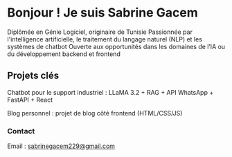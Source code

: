 # Bonjour ! Je suis Sabrine Gacem
Diplômée en Génie Logiciel, originaire de Tunisie
Passionnée par l'intelligence artificielle, le traitement du langage naturel (NLP) et les systèmes de chatbot
Ouverte aux opportunités dans les domaines de l’IA ou du développement backend et frontend

## Projets clés
Chatbot pour le support industriel : LLaMA 3.2 + RAG + API WhatsApp + FastAPI + React

Blog personnel : projet de blog côté frontend (HTML/CSS/JS)

### Contact
Email : sabrinegacem229@gmail.com
